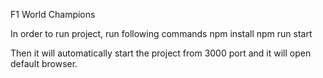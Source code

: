 F1 World Champions

In order to run project, run following commands
npm install
npm run start

Then it will automatically start the project from 3000 port and it will open default browser.
